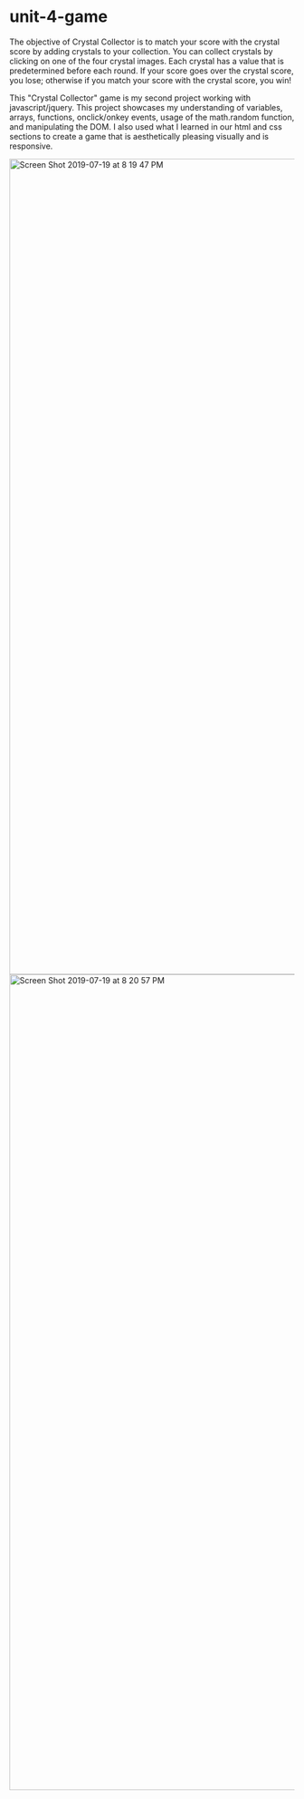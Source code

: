 # unit-4-game

The objective of Crystal Collector is to match your score with the crystal score by adding crystals to your collection. You can collect crystals by clicking on one of the four crystal images. Each crystal has a value that is predetermined before each round. If your score goes over the crystal score, you lose; otherwise if you match your score with the crystal score, you win!

This "Crystal Collector" game is my second project working with javascript/jquery. This project showcases my understanding of variables, arrays, functions, onclick/onkey events, usage of the math.random function, and manipulating the DOM. I also used what I learned in our html and css sections to create a game that is aesthetically pleasing visually and is responsive.

<img width="1440" alt="Screen Shot 2019-07-19 at 8 19 47 PM" src="https://user-images.githubusercontent.com/50184318/61573375-954ed800-aa62-11e9-96d9-549c37f6da2a.png">

<img width="1440" alt="Screen Shot 2019-07-19 at 8 20 57 PM" src="https://user-images.githubusercontent.com/50184318/61573387-b7e0f100-aa62-11e9-8c64-d2682ce9293d.png">
